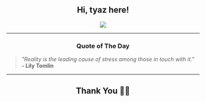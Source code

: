 <h2 align="center"> Hi, tyaz here!</h2>

<p align="center">
<a href="https://github.com/tyazx" alt="github streak"><img src="https://dvst-streak.herokuapp.com/?user=tyazx&theme=tokyonight&fire=DD472C"></a>
</p>

<hr>
<h3 align="center">Quote of The Day</h3>
<p align="center">
<blockquote>
<i>"Reality is the leading cause of stress among those in touch with it."</i>
<br>
<b>- Lily Tomlin</b>
</blockquote>
</p>


<hr>
<h2 align="center">Thank You 🙏🏼</h2>
